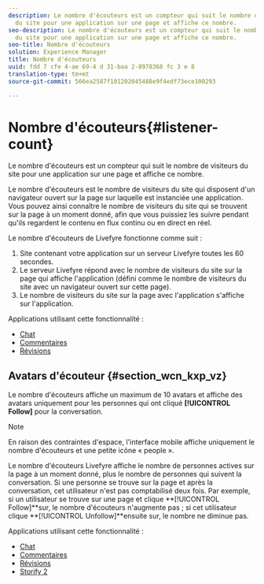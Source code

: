 ```yaml
---
description: Le nombre d'écouteurs est un compteur qui suit le nombre de visiteurs
  du site pour une application sur une page et affiche ce nombre.
seo-description: Le nombre d'écouteurs est un compteur qui suit le nombre de visiteurs
  du site pour une application sur une page et affiche ce nombre.
seo-title: Nombre d'écouteurs
solution: Experience Manager
title: Nombre d'écouteurs
uuid: fdd 7 cfe 4-ae 69-4 d 31-baa 2-8978368 fc 3 e 8
translation-type: tm+mt
source-git-commit: 566ea2587f101202045488e9f4edf73ece100293

---
```



# Nombre d'écouteurs{#listener-count}

Le nombre d'écouteurs est un compteur qui suit le nombre de visiteurs du site pour une application sur une page et affiche ce nombre.

Le nombre d'écouteurs est le nombre de visiteurs du site qui disposent d'un navigateur ouvert sur la page sur laquelle est instanciée une application. Vous pouvez ainsi connaître le nombre de visiteurs du site qui se trouvent sur la page à un moment donné, afin que vous puissiez les suivre pendant qu'ils regardent le contenu en flux continu ou en direct en réel.

Le nombre d'écouteurs de Livefyre fonctionne comme suit :

1. Site contenant votre application sur un serveur Livefyre toutes les 60 secondes.
1. Le serveur Livefyre répond avec le nombre de visiteurs du site sur la page qui affiche l'application (défini comme le nombre de visiteurs du site avec un navigateur ouvert sur cette page).
1. Le nombre de visiteurs du site sur la page avec l'application s'affiche sur l'application.

Applications utilisant cette fonctionnalité :

* [Chat](../c-about-apps/c-chat-app/c-chat-app.md#c_chat_app)
* [Commentaires](/help/using/c-about-apps/c-comments/c-comments.md)
* [Révisions](../c-about-apps/c-reviews-app/c-reviews-app.md#c_reviews_app)

## Avatars d'écouteur {#section_wcn_kxp_vz}

Le nombre d'écouteurs affiche un maximum de 10 avatars et affiche des avatars uniquement pour les personnes qui ont cliqué **[!UICONTROL Follow]** pour la conversation.

>[!NOTE]
>
>En raison des contraintes d'espace, l'interface mobile affiche uniquement le nombre d'écouteurs et une petite icône « people ».

Le nombre d'écouteurs Livefyre affiche le nombre de personnes actives sur la page à un moment donné, plus le nombre de personnes qui suivent la conversation. Si une personne se trouve sur la page et après la conversation, cet utilisateur n'est pas comptabilisé deux fois. Par exemple, si un utilisateur se trouve sur une page et clique **[!UICONTROL Follow]**sur, le nombre d'écouteurs n'augmente pas ; si cet utilisateur clique **[!UICONTROL Unfollow]**ensuite sur, le nombre ne diminue pas.

Applications utilisant cette fonctionnalité :

* [Chat](../c-about-apps/c-chat-app/c-chat-app.md#c_chat_app)
* [Commentaires](/help/using/c-about-apps/c-comments/c-comments.md)
* [Révisions](../c-about-apps/c-reviews-app/c-reviews-app.md#c_reviews_app)
* [Storify 2](../c-about-apps/c-storify2/c-storify2.md#c_storify2)

